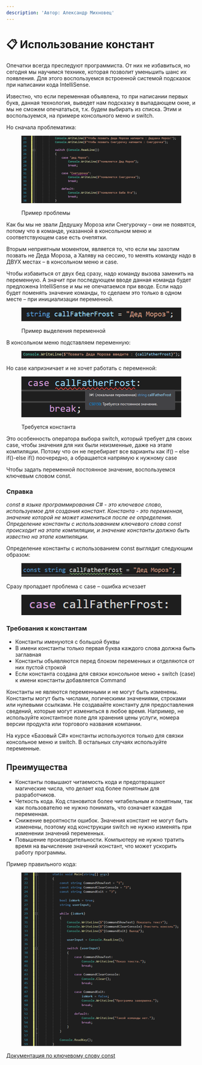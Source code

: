 ```yaml
---
description: 'Автор: Александр Михновец'
---
```


# 📋 Использование констант

Опечатки всегда преследуют программиста. От них не избавиться, но сегодня мы научимся технике, которая позволит уменьшить шанс их появления. Для этого воспользуемся встроенной системой подсказок при написании кода IntelliSense.

Известно, что если переменная объявлена, то при написании первых букв, данная технология, выведет нам подсказку в выпадающем окне, и мы не сможем опечататься, т.к. будем выбирать из списка. Этим и воспользуемся, на примере консольного меню и switch.

Но сначала проблематика:

<figure><img src="../.gitbook/assets/image (12).png" alt=""><figcaption><p>Пример проблемы</p></figcaption></figure>

Как бы мы не звали Дедушку Мороза или Снегурочку – они не появятся, потому что в команде, указанной в консольном меню и соответствующем case есть очепятки.

Вторым неприятным моментом, является то, что если мы захотим позвать не Деда Мороза, а Халяву на сессию, то менять команду надо в ДВУХ местах – в консольном меню и case.

Чтобы избавиться от двух бед сразу, надо команду вызова заменить на переменную. А значит при последующем вводе данная команда будет предложена IntelliSense и мы не опечатаемся при вводе. Если надо будет поменять значение команды, то сделаем это только в одном месте – при инициализации переменной.

<figure><img src="../.gitbook/assets/image (13).png" alt=""><figcaption><p>Пример выделения переменной</p></figcaption></figure>

В консольном меню подставляем переменную:

<figure><img src="../.gitbook/assets/image (14).png" alt=""><figcaption></figcaption></figure>

Но case капризничает и не хочет работать с переменной:

<figure><img src="../.gitbook/assets/image (15).png" alt=""><figcaption><p>Требуется константа</p></figcaption></figure>

Это особенность оператора выбора switch, который требует для своих case, чтобы значения для них были неизменные, даже на этапе компиляции. Потому что он не перебирает все варианты как if() – else if()-else if() поочередно, а обращается напрямую к нужному case

Чтобы задать переменной постоянное значение, воспользуемся ключевым словом const.

### **Справка**

_const в языке программирования C# - это ключевое слово, используемое для создания констант. Константа - это переменная, значение которой не может измениться после ее определения. Определение константы с использованием ключевого слова const происходит на этапе компиляции, и значение константы должно быть известно на этапе компиляции._

Определение константы с использованием const выглядит следующим образом:

<figure><img src="../.gitbook/assets/image (16).png" alt=""><figcaption></figcaption></figure>

Сразу пропадает проблема с case – ошибка исчезает

<figure><img src="../.gitbook/assets/image (17).png" alt=""><figcaption></figcaption></figure>

### Требования к константам

* Константы именуются с большой буквы
* В имени константы только первая буква каждого слова должна быть заглавная
* Константы объявляются перед блоком переменных и отделяются от них пустой строкой
* Если константа создана для связки консольное меню + switch (case) к имени константы добавляется Command

Константы не являются переменными и не могут быть изменены. Константы могут быть числами, логическими значениями, строками или нулевыми ссылками. Не создавайте константу для предоставления сведений, которые могут измениться в любое время. Например, не используйте константное поле для хранения цены услуги, номера версии продукта или торгового названия компании.

На курсе «Базовый C#» константы используются только для связки консольное меню и switch. В остальных случаях используйте переменные.

## Преимущества

* Константы повышают читаемость кода и предотвращают магические числа, что делает код более понятным для разработчиков.
* Четкость кода. Код становится более читабельным и понятным, так как пользователю не нужно понимать, что означает каждая переменная.
* Снижение вероятности ошибок. Значения констант не могут быть изменены, поэтому код конструкции switch не нужно изменять при изменении значений переменных.
* Повышение производительности. Компьютеру не нужно тратить время на вычисление значений констант, что может ускорить работу программы.

Пример правильного кода:

<figure><img src="../.gitbook/assets/image (18).png" alt=""><figcaption></figcaption></figure>

[Документация по ключевому слову const](https://learn.microsoft.com/ru-ru/dotnet/csharp/language-reference/keywords/const)
